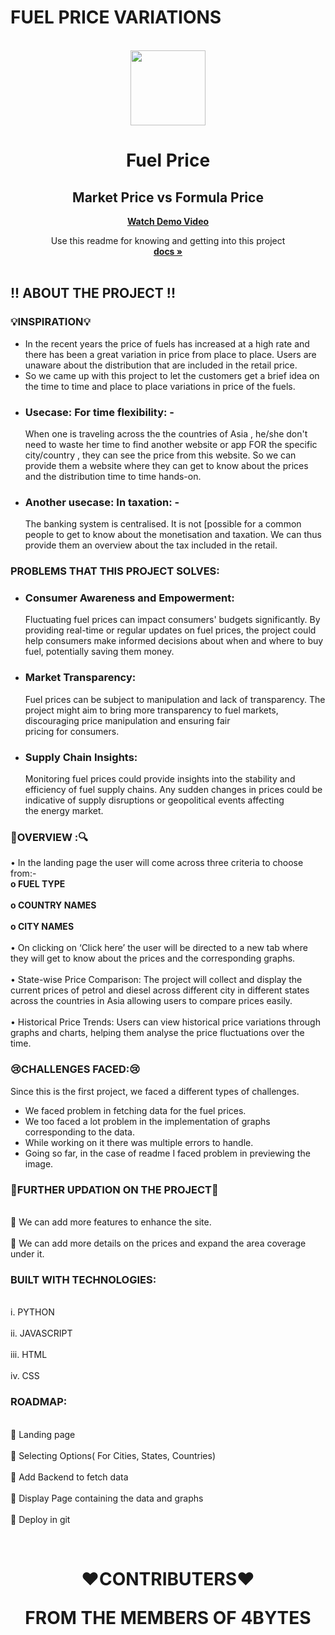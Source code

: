# FUEL PRICE VARIATIONS
<br />

<div align="center">
   <img src="https://github.com/sayantika01/4bytes/assets/126873883/44b82fb6-e1d3-4894-b768-cf3c3bc92b67" width="120" height="120">
  <a href="https://github.com/sayantika01/4bytes/">
   
 
  </a>


  # Fuel Price
  ## Market Price vs Formula Price 

  <b><a align="center" href="https://drive.google.com/file/d/1C7SY6uRyvNr_WT2iPlZy4LDEQhUonV65/view?usp=drive_link">Watch Demo Video</a></b> 
  <br/>
  <p align="center">
    Use this readme for knowing and getting into this project
    <br />
    <a href="https://github.com/evatm27/Fuel-Price-Project"><strong>docs »</strong></a> 
    <br />
    <br />
  </p>
</div>

## !! ABOUT THE PROJECT !!



### <b>💡__INSPIRATION__💡</b>
-	In the recent years the price of fuels has increased at a high rate and there has been a great variation in price from place to place. Users are unaware about the distribution that are included in the retail price.
-	So we came up with this project to let the customers get a brief idea on the time to time and place to place variations in price of the fuels.
-	<H3>Usecase: For time flexibility: -</H3> When one is traveling across the the countries of Asia , he/she don't need to waste her time to find another website or app FOR the specific city/country , they can see the price from this website. So we can provide them a website where they can get to know about the prices and the distribution time to time hands-on.
-	<H3>Another usecase: In taxation: -</H3> The banking system is centralised. It is not [possible for a common people to get to know about the monetisation and taxation. We can thus provide them an overview about the tax included in the retail.

### PROBLEMS THAT THIS PROJECT SOLVES:
- <H3>Consumer Awareness and Empowerment:</H3> Fluctuating fuel prices can impact consumers' budgets significantly. By providing real-time or regular updates on fuel prices, the project could help consumers make informed decisions about when and where to buy fuel, potentially saving them money.

- <H3>Market Transparency:</H3> Fuel prices can be subject to manipulation and lack of transparency. The project might aim to bring more transparency to fuel markets, discouraging price manipulation and ensuring fair pricing for consumers.

- <H3>Supply Chain Insights:</H3> Monitoring fuel prices could provide insights into the stability and efficiency of fuel supply chains. Any sudden changes in prices could be indicative of supply disruptions or geopolitical events affecting the energy market.

### 🔎OVERVIEW :🔍
•	In the landing page the user will come across three criteria to choose from:- 
    <br><b>o	FUEL TYPE</b></br>
    <br><b>o	COUNTRY NAMES</b></br>
    <br><b>o	CITY NAMES</b></br>
<br>•	On clicking on ‘Click here’ the user will be directed to a new tab where they will get to know about the prices and the corresponding graphs.</br>
<br>•	State-wise Price Comparison: The project will collect and display the current prices of petrol and diesel across different city in different states across the countries in Asia allowing users to compare prices easily.</br>
<br>•	Historical Price Trends: Users can view historical price variations through graphs and charts, helping them analyse the price fluctuations over the time.</br>

### 😢CHALLENGES FACED:😢
Since this is the first project, we faced a different types of challenges.
-	We faced problem in fetching data for the fuel prices.
-	We too faced a lot problem in the implementation of graphs corresponding to the data.
-	While working on it there was multiple errors to handle.
-	Going so far, in the case of readme I faced problem in previewing the image.

### 🎯FURTHER UPDATION ON THE PROJECT🎯
  <br>	We can add more features to enhance the site.</br>
  <br>	We can add more details on the prices and expand the area coverage under it.</br>

### BUILT WITH TECHNOLOGIES:
  
  <br>i.	PYTHON</br>
  <br>ii.	JAVASCRIPT</br>
  <br>iii.	HTML</br>
  <br>iv.	CSS</br>


### ROADMAP:
  <br> Landing page</br>
  <br>	Selecting Options( For Cities, States, Countries)</br>
  <br>	Add Backend to fetch data</br>
  <br>	Display Page containing the data and graphs</br>
  <br>	Deploy in git</br>

  <br>
<div>
<h1 align="center">
  <p>❤️CONTRIBUTERS❤️</p>
 <b> FROM THE MEMBERS OF 4BYTES
<h1>
</div>





        







